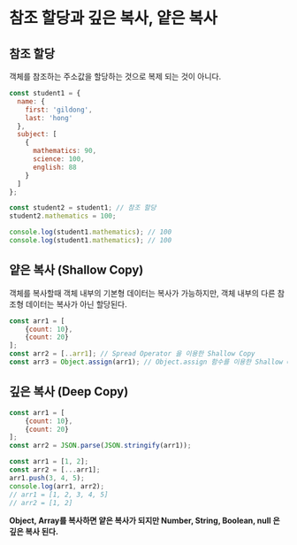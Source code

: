 # 참조 할당과 깊은 복사, 얕은 복사

## 참조 할당

객체를 참조하는 주소값을 할당하는 것으로 복제 되는 것이 아니다.

```javascript
const student1 = {  
  name: {
    first: 'gildong',
    last: 'hong'
  },
  subject: [
    {
      mathematics: 90,
      science: 100,
      english: 88
    }
  ]
};

const student2 = student1; // 참조 할당
student2.mathematics = 100;

console.log(student1.mathematics); // 100
console.log(student1.mathematics); // 100
```

## 얕은 복사 (Shallow Copy)

객체를 복사할때 객체 내부의 기본형 데이터는 복사가 가능하지만, 객체 내부의 다른 참조형 데이터는 복사가 아닌 할당된다.

```javascript
const arr1 = [
    {count: 10},
    {count: 20}
];
const arr2 = [..arr1]; // Spread Operator 을 이용한 Shallow Copy
const arr3 = Object.assign(arr1); // Object.assign 함수를 이용한 Shallow Copy
```

## 깊은 복사 (Deep Copy)

```javascript
const arr1 = [
    {count: 10},
    {count: 20}
];
const arr2 = JSON.parse(JSON.stringify(arr1)); 
```

```javascript
const arr1 = [1, 2];
const arr2 = [...arr1];
arr1.push(3, 4, 5);
console.log(arr1, arr2); 
// arr1 = [1, 2, 3, 4, 5]
// arr2 = [1, 2]
```

**Object, Array를 복사하면 얕은 복사가 되지만 Number, String, Boolean, null 은 깊은 복사 된다.**

